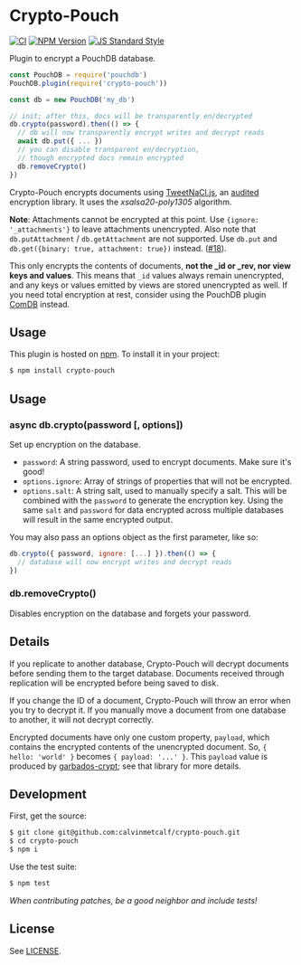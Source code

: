 # Crypto-Pouch

[![CI](https://github.com/calvinmetcalf/crypto-pouch/actions/workflows/ci.yaml/badge.svg)](https://github.com/calvinmetcalf/crypto-pouch/actions/workflows/ci.yaml)
[![NPM Version](https://img.shields.io/npm/v/crypto-pouch.svg?style=flat-square)](https://www.npmjs.com/package/crypto-pouch)
[![JS Standard Style](https://img.shields.io/badge/code%20style-standard-brightgreen.svg?style=flat-square)](https://github.com/feross/standard)

Plugin to encrypt a PouchDB database.

```js
const PouchDB = require('pouchdb')
PouchDB.plugin(require('crypto-pouch'))

const db = new PouchDB('my_db')

// init; after this, docs will be transparently en/decrypted
db.crypto(password).then(() => {
  // db will now transparently encrypt writes and decrypt reads
  await db.put({ ... })
  // you can disable transparent en/decryption,
  // though encrypted docs remain encrypted
  db.removeCrypto()
})
```

Crypto-Pouch encrypts documents using [TweetNaCl.js](https://github.com/dchest/tweetnacl-js), an [audited](https://cure53.de/tweetnacl.pdf) encryption library. It uses the *xsalsa20-poly1305* algorithm.

**Note**: Attachments cannot be encrypted at this point. Use `{ignore: '_attachments'}` to leave attachments unencrypted. Also note that `db.putAttachment` / `db.getAttachment` are not supported. Use `db.put` and `db.get({binary: true, attachment: true})` instead. ([#18](https://github.com/calvinmetcalf/crypto-pouch/issues/13)).

This only encrypts the contents of documents, **not the \_id or \_rev, nor view keys and values**. This means that `_id` values always remain unencrypted, and any keys or values emitted by views are stored unencrypted as well. If you need total encryption at rest, consider using the PouchDB plugin [ComDB](https://github.com/garbados/comdb) instead.

## Usage

This plugin is hosted on [npm](http://npmjs.com/). To install it in your project:

```bash
$ npm install crypto-pouch
```

## Usage

### async db.crypto(password [, options])

Set up encryption on the database.

- `password`: A string password, used to encrypt documents. Make sure it's good!
- `options.ignore`: Array of strings of properties that will not be encrypted.
- `options.salt`: A string salt, used to manually specify a salt. This will be combined with the `password` to generate the encryption key. Using the same `salt` and `password` for data encrypted across multiple databases will result in the same encrypted output.

You may also pass an options object as the first parameter, like so:

```javascript
db.crypto({ password, ignore: [...] }).then(() => {
  // database will now encrypt writes and decrypt reads
})
```

### db.removeCrypto()

Disables encryption on the database and forgets your password.

## Details

If you replicate to another database, Crypto-Pouch will decrypt documents before
sending them to the target database. Documents received through replication will
be encrypted before being saved to disk.

If you change the ID of a document, Crypto-Pouch will throw an error when you try
to decrypt it. If you manually move a document from one database to another,
it will not decrypt correctly.

Encrypted documents have only one custom property, `payload`, which contains the
encrypted contents of the unencrypted document. So, `{ hello: 'world' }` becomes
`{ payload: '...' }`. This `payload` value is produced by [garbados-crypt](https://github.com/garbados/crypt#garbados-crypt); see that library for more details.

## Development

First, get the source:

```bash
$ git clone git@github.com:calvinmetcalf/crypto-pouch.git
$ cd crypto-pouch
$ npm i
```

Use the test suite:

```bash
$ npm test
```

*When contributing patches, be a good neighbor and include tests!*

## License

See [LICENSE](./LICENSE).
